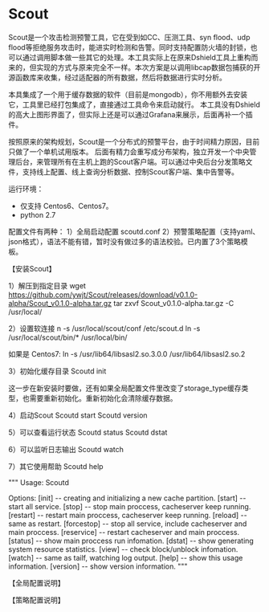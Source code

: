 # Scout

Scout是一个攻击检测预警工具，它在受到如CC、压测工具、syn flood、udp flood等拒绝服务攻击时，能进实时检测和告警。同时支持配置防火墙的封锁，也可以通过调用脚本做一些其它的处理。本工具实际上在原来Dshield工具上重构而来的，但实现的方式与原来完全不一样。本次方案是以调用libcap数据包捕获的开源函数库来收集，经过适配器的所有数据，然后将数据进行实时分析。

本具集成了一个用于缓存数据的软件（目前是mongodb），你不用额外去安装它，工具里已经打包集成了，直接通过工具命令来启动就行。 本工具没有Dshield的高大上图形界面了，但实际上还是可以通过Grafana来展示，后面再补一个插件。

按照原来的架构规划，Scout是一个分布式的预警平台，由于时间精力原因，目前只做了一个单机试用版本。 后面有精力会重写成分布架构，独立开发一个中央管理后台，来管理所有在主机上跑的Scout客户端。可以通过中央后台分发策略文件，支持线上配置、线上查询分析数据、控制Scout客户端、集中告警等。


运行环境：
* 仅支持 Centos6、Centos7。
* python 2.7

配置文件有两种：
1）全局启动配置 scoutd.conf
2）预警策略配置（支持yaml、json格式），语法不能有错，暂时没有做过多的语法校验。已内置了3个策略模板。


【安装Scout】

1）解压到指定目录
wget https://github.com/ywjt/Scout/releases/download/v0.1.0-alpha/Scout_v0.1.0-alpha.tar.gz
tar zxvf Scout_v0.1.0-alpha.tar.gz -C /usr/local/

2）设置软连接
n -s /usr/local/scout/conf /etc/scout.d
ln -s /usr/local/scout/bin/* /usr/local/bin/

如果是 Centos7:
ln -s /usr/lib64/libsasl2.so.3.0.0 /usr/lib64/libsasl2.so.2

3）初始化缓存目录
Scoutd init

这一步在新安装时要做，还有如果全局配置文件里改变了storage_type缓存类型，也需要重新初始化。重新初始化会清除缓存数据。

4）启动Scout
Scoutd start
Scoutd version

5）可以查看运行状态
Scoutd status
Scoutd dstat

6）可以监听日志输出
Scoutd watch

7）其它使用帮助
Scoutd help

"""
Usage: Scoutd

Options:
[init] -- creating and initializing a new cache partition.
[start] -- start all service.
[stop] -- stop main proccess, cacheserver keep running.
[restart] -- restart main proccess, cacheserver keep running.
[reload] -- same as restart.
[forcestop] -- stop all service, include cacheserver and main proccess.
[reservice] -- restart cacheserver and main proccess.
[status] -- show main proccess run infomation.
[dstat] -- show generating system resource statistics.
[view] -- check block/unblock infomation.
[watch] -- same as tailf, watching log output.
[help] -- show this usage information.
[version] -- show version information.
"""


【全局配置说明】


【策略配置说明】

